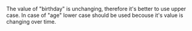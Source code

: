 The value of "birthday" is unchanging, therefore it's better to use upper case.
In case of "age" lower case should be used becouse it's value is changing over time.